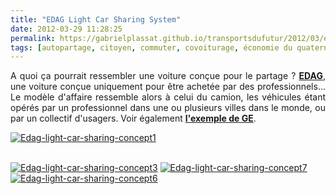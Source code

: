 ```yaml
---
title: "EDAG Light Car Sharing System"
date: 2012-03-29 11:28:25
permalink: https://gabrielplassat.github.io/transportsdufutur/2012/03/edag-light-car-sharing-system.html
tags: [autopartage, citoyen, commuter, covoiturage, économie du quaternaire, économie fonctionnalité, internet, iphone, ITS, Service de mobilité]
---
```


<p style="text-align: justify">A quoi ça pourrait ressembler une voiture conçue pour le partage ? <a href="http://www.edag.de/en/" target="_blank"><strong>EDAG</strong></a>, une voiture conçue uniquement pour être achetée par des professionnels... Le modèle d'affaire ressemble alors à celui du camion, les véhicules étant opérés par un professionnel dans une ou plusieurs villes dans le monde, ou par un collectif d'usagers. Voir également <a href="https://gabrielplassat.github.io/transportsdufutur/2010/11/general-electric-se-prepare-a-devenir-le-leader-mondial-en-matiere-de-mobilite-electrique.html" target="_blank"><strong>l'exemple de GE</strong></a>.</p> <p><a class="asset-img-link" href="https://gabrielplassat.github.io/transportsdufutur/wp-content/uploads/sites/6/old/6a0120a66d2ad4970b0163036ac090970d-800wi.jpg" rel="lightbox"><img alt="Edag-light-car-sharing-concept1" class="asset  asset-image at-xid-6a0120a66d2ad4970b0163036ac090970d" src="/wp-content/uploads/sites/6/old/6a0120a66d2ad4970b0163036ac090970d-500wi.jpg" style="margin-left: auto;margin-right: auto" title="Edag-light-car-sharing-concept1" /></a> </p>  <!--more-->  <br /> <a class="asset-img-link" href="https://gabrielplassat.github.io/transportsdufutur/wp-content/uploads/sites/6/old/6a0120a66d2ad4970b0168e960b85d970c-800wi.jpg" rel="lightbox"><img alt="Edag-light-car-sharing-concept3" class="asset  asset-image at-xid-6a0120a66d2ad4970b0168e960b85d970c" src="/wp-content/uploads/sites/6/old/6a0120a66d2ad4970b0168e960b85d970c-500wi.jpg" style="margin-left: auto;margin-right: auto" title="Edag-light-car-sharing-concept3" /></a> <a class="asset-img-link" href="https://gabrielplassat.github.io/transportsdufutur/wp-content/uploads/sites/6/old/6a0120a66d2ad4970b0168e960b98a970c-800wi.jpg" rel="lightbox"><img alt="Edag-light-car-sharing-concept7" class="asset  asset-image at-xid-6a0120a66d2ad4970b0168e960b98a970c" src="/wp-content/uploads/sites/6/old/6a0120a66d2ad4970b0168e960b98a970c-500wi.jpg" style="margin-left: auto;margin-right: auto" title="Edag-light-car-sharing-concept7" /></a> <a class="asset-img-link" href="https://gabrielplassat.github.io/transportsdufutur/wp-content/uploads/sites/6/old/6a0120a66d2ad4970b0168e960ba28970c-800wi.jpg" rel="lightbox"><img alt="Edag-light-car-sharing-concept6" class="asset  asset-image at-xid-6a0120a66d2ad4970b0168e960ba28970c" src="/wp-content/uploads/sites/6/old/6a0120a66d2ad4970b0168e960ba28970c-500wi.jpg" style="margin-left: auto;margin-right: auto" title="Edag-light-car-sharing-concept6" /></a><br /><br /><br /><br /><br /><br /><br />
